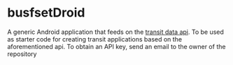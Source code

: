 # busfsetDroid #

A generic Android application that feeds on the [transit data api](http://bloomswings.net). To be used as starter code for creating transit applications based on the aforementioned api. To obtain an API key, send an email to the owner of the repository